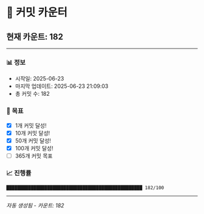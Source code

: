 # 🔢 커밋 카운터

## 현재 카운트: 182

---

### 📊 정보
- 시작일: 2025-06-23
- 마지막 업데이트: 2025-06-23 21:09:03
- 총 커밋 수: 182

### 🎯 목표
- [x] 1개 커밋 달성!
- [x] 10개 커밋 달성!
- [x] 50개 커밋 달성!
- [x] 100개 커밋 달성!
- [ ] 365개 커밋 목표

### 📈 진행률
```
██████████████████████████████████████████████████ 182/100
```

---
*자동 생성됨 - 카운트: 182*
